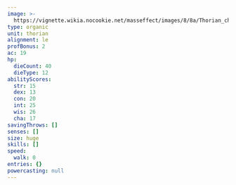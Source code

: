 ```yaml
---
image: >-
  https://vignette.wikia.nocookie.net/masseffect/images/8/8a/Thorian_charbox.png/revision/latest/scale-to-width-down/700?cb=20140409103930
type: organic
unit: thorian
alignment: le
profBonus: 2
ac: 19
hp:
  dieCount: 40
  dieType: 12
abilityScores:
  str: 15
  dex: 13
  con: 20
  int: 25
  wis: 26
  cha: 17
savingThrows: []
senses: []
size: huge
skills: []
speed:
  walk: 0
entries: {}
powercasting: null
---
```


